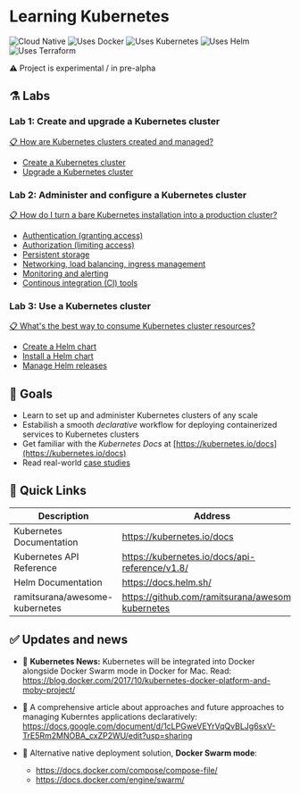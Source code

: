 # Learning Kubernetes

![Cloud Native](https://img.shields.io/badge/cloud-native-81bfe8.svg)
![Uses Docker](https://img.shields.io/badge/uses-docker-50a3cf.svg)
![Uses Kubernetes](https://img.shields.io/badge/uses-kubernetes-3176e1.svg)
![Uses Helm](https://img.shields.io/badge/uses-helm-10a3eb.svg)
![Uses Terraform](https://img.shields.io/badge/uses-terraform-5956e3.svg)

⚠️ Project is experimental / in pre-alpha

## ⚗️ Labs

### Lab 1: Create and upgrade a Kubernetes cluster

[📋 How are Kubernetes clusters created and managed?](/)

- [Create a Kubernetes cluster](/)
- [Upgrade a Kubernetes cluster](/)

### Lab 2: Administer and configure a Kubernetes cluster

[📋 How do I turn a bare Kubernetes installation into a production cluster?](/)

- [Authentication (granting access)](/)
- [Authorization (limiting access)](/)
- [Persistent storage](/)
- [Networking, load balancing, ingress management](/)
- [Monitoring and alerting](/)
- [Continous integration (CI) tools](/)

### Lab 3: Use a Kubernetes cluster

[📋 What's the best way to consume Kubernetes cluster resources?](/)

- [Create a Helm chart](/)
- [Install a Helm chart](/)
- [Manage Helm releases](/)

## 📌 Goals

- Learn to set up and administer Kubernetes clusters of any scale
- Estabilish a smooth *declarative* workflow for deploying containerized services to Kubernetes clusters
- Get familiar with the *Kubernetes Docs* at [https://kubernetes.io/docs](https://kubernetes.io/docs)
- Read real-world [case studies](https://github.com/ramitsurana/awesome-kubernetes#case-studies)

## 🔗 Quick Links

| Description | Address |
| --- | --- |
| Kubernetes Documentation | https://kubernetes.io/docs  |
| Kubernetes API Reference | https://kubernetes.io/docs/api-reference/v1.8/ |
| Helm Documentation | https://docs.helm.sh/ |
| ramitsurana/awesome-kubernetes | https://github.com/ramitsurana/awesome-kubernetes |


## ✅ Updates and news

- 🎉 **Kubernetes News:** Kubernetes will be integrated into Docker alongside Docker Swarm mode in Docker for Mac. Read: <https://blog.docker.com/2017/10/kubernetes-docker-platform-and-moby-project/>

- 📖 A comprehensive article about approaches and future approaches to managing Kuberntes applications declaratively: <https://docs.google.com/document/d/1cLPGweVEYrVqQvBLJg6sxV-TrE5Rm2MNOBA_cxZP2WU/edit?usp=sharing>

- 🐳 Alternative native deployment solution, **Docker Swarm mode**:
  * <https://docs.docker.com/compose/compose-file/>
  * <https://docs.docker.com/engine/swarm/>
